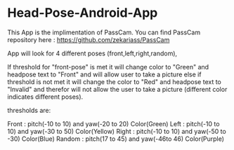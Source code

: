 # Head-Pose-Android-App

This App is the implimentation of PassCam.
You can find PassCam repository here : https://github.com/zekariass/PassCam

App will look for 4 different poses (front,left,right,random),

If threshold for "front-pose" is met it will change color to "Green" and headpose text to "Front" and will allow user to take a picture else if threshold is not met it will change the color to "Red" and headpose text to "Invalid" and therefor will not allow the user to take a picture (different color indicates different poses).

thresholds are:

Front : pitch(-10 to 10) and yaw(-20 to 20) Color(Green)
Left : pitch(-10 to 10) and yaw(-30 to 50) Color(Yellow)
Right : pitch(-10 to 10) and yaw(-50 to -30) Color(Blue)
Random : pitch(17 to 45) and yaw(-46to 46) Color(Purple)

